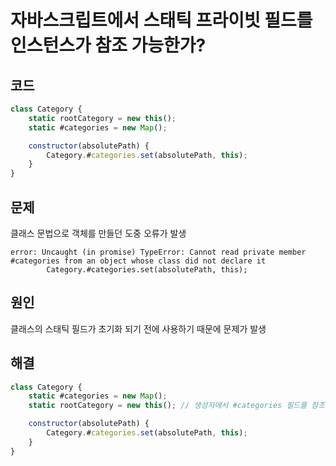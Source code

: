 # 자바스크립트에서 스태틱 프라이빗 필드를 인스턴스가 참조 가능한가?

## 코드

```javascript
class Category {
    static rootCategory = new this();
    static #categories = new Map();

    constructor(absolutePath) {
        Category.#categories.set(absolutePath, this);
    }
}
```

## 문제

클래스 문법으로 객체를 만들던 도중 오류가 발생

```text
error: Uncaught (in promise) TypeError: Cannot read private member #categories from an object whose class did not declare it
        Category.#categories.set(absolutePath, this);
```

## 원인

클래스의 스태틱 필드가 초기화 되기 전에 사용하기 때문에 문제가 발생

## 해결

```javascript
class Category {
    static #categories = new Map();
    static rootCategory = new this(); // 생성자에서 #categories 필드를 참조 중이므로 초기화 이후 선언 

    constructor(absolutePath) {
        Category.#categories.set(absolutePath, this);
    }
}
```